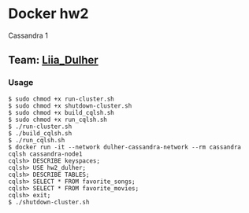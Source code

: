 # Docker hw2
Cassandra 1

## Team: [Liia_Dulher](https://github.com/LiiaDulher)

### Usage
````
$ sudo chmod +x run-cluster.sh
$ sudo chmod +x shutdown-cluster.sh
$ sudo chmod +x build_cqlsh.sh
$ sudo chmod +x run_cqlsh.sh
$ ./run-cluster.sh
$ ./build_cqlsh.sh
$ ./run_cqlsh.sh
$ docker run -it --network dulher-cassandra-network --rm cassandra cqlsh cassandra-node1
cqlsh> DESCRIBE keyspaces;
cqlsh> USE hw2_dulher;
cqlsh> DESCRIBE TABLES;
cqlsh> SELECT * FROM favorite_songs;
cqlsh> SELECT * FROM favorite_movies;
cqlsh> exit;
$ ./shutdown-cluster.sh
````
